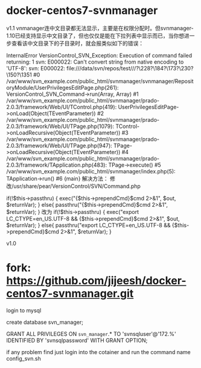 # docker-centos7-svnmanager

v1.1
vnmanager连中文目录都无法显示，主要是在权限分配时。但svnmanager-1.10已经支持显示中文目录了，但也仅仅是能在下拉列表中显示而已，当你想进一步查看该中文目录下的子目录时，就会报类似如下的错误：

InternalError
VersionControl_SVN_Exception: Execution of command failed returning: 1
svn: E000022: Can't convert string from native encoding to 'UTF-8':
svn: E000022: file:///data/svn/repos/test///?\228?\184?\173?\230?\150?\1351
#0 /var/www/svn_example.com/public_html/svnmanager/svnmanager/RepositoryModule/UserPrivilegesEditPage.php(261): VersionControl_SVN_Command->run(Array, Array)
#1 /var/www/svn_example.com/public_html/svnmanager/prado-2.0.3/framework/Web/UI/TControl.php(419): UserPrivilegesEditPage->onLoad(Object(TEventParameter))
#2 /var/www/svn_example.com/public_html/svnmanager/prado-2.0.3/framework/Web/UI/TPage.php(1079): TControl->onLoadRecursive(Object(TEventParameter))
#3 /var/www/svn_example.com/public_html/svnmanager/prado-2.0.3/framework/Web/UI/TPage.php(947): TPage->onLoadRecursive(Object(TEventParameter))
#4 /var/www/svn_example.com/public_html/svnmanager/prado-2.0.3/framework/TApplication.php(483): TPage->execute()
#5 /var/www/svn_example.com/public_html/svnmanager/index.php(5): TApplication->run()
#6 {main}
解决方法：
修改/usr/share/pear/VersionControl/SVN/Command.php

if(!$this->passthru) {
exec("{$this->prependCmd}$cmd 2>&1", $out, $returnVar);
} else{
passthru("{$this->prependCmd}$cmd 2>&1", $returnVar);
}
改为
if(!$this->passthru) { 
exec("export LC_CTYPE=en_US.UTF-8 && {$this->prependCmd}$cmd 2>&1", $out, $returnVar);
} else{
passthru("export LC_CTYPE=en_US.UTF-8 && {$this->prependCmd}$cmd 2>&1", $returnVar);
}

v1.0
# fork: https://github.com/jijeesh/docker-centos7-svnmanager.git
login to mysql

create database svn_manager;

GRANT ALL PRIVILEGES ON `svn_manager`.* TO 'svnsqluser'@'172.%' IDENTIFIED BY 'svnsqlpassword' WITH GRANT OPTION;


if any problem find 
just login into the cotainer and run the command name config_svn.sh
